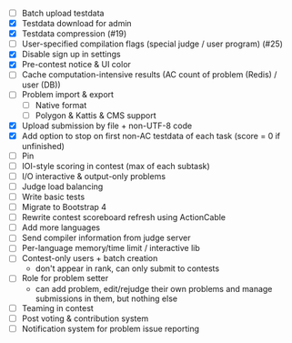 - [ ] Batch upload testdata
- [x] Testdata download for admin
- [x] Testdata compression (#19)
- [ ] User-specified compilation flags (special judge / user program) (#25)
- [x] Disable sign up in settings
- [x] Pre-contest notice & UI color
- [ ] Cache computation-intensive results (AC count of problem (Redis) / user (DB))
- [ ] Problem import & export
    - [ ] Native format
    - [ ] Polygon & Kattis & CMS support
- [x] Upload submission by file + non-UTF-8 code
- [x] Add option to stop on first non-AC testdata of each task (score = 0 if unfinished)
- [ ] Pin
- [ ] IOI-style scoring in contest (max of each subtask)
- [ ] I/O interactive & output-only problems
- [ ] Judge load balancing
- [ ] Write basic tests
- [ ] Migrate to Bootstrap 4
- [ ] Rewrite contest scoreboard refresh using ActionCable
- [ ] Add more languages
- [ ] Send compiler information from judge server
- [ ] Per-language memory/time limit / interactive lib
- [ ] Contest-only users + batch creation
    - don't appear in rank, can only submit to contests
- [ ] Role for problem setter
    - can add problem, edit/rejudge their own problems and manage submissions in them, but nothing else
- [ ] Teaming in contest
- [ ] Post voting & contribution system
- [ ] Notification system for problem issue reporting
